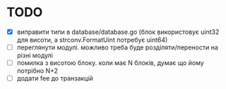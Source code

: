 # TODO
- [x] виправити типи в database/database.go (блок використовує uint32 для висоти, а strconv.FormatUint потребує uint64)
- [ ] переглянути модулі. можливо треба буде розділяти/перености на різні модулі
- [ ] помилка з висотою блоку. коли має N блоків, думає що йому потрібно N+2
- [ ] додати fee до транзакцій
